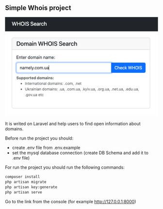 ## Simple Whois project

![Whois Example](whois-example-image.png)

It is writed on Laravel and help users to find open information about domains.

Before run the project you should:
 - create .env file from .env.example 
 - set the mysql database connection (create DB Schema and add it to .env file)

For run the project you should run the following commands:

```bash
composer install
php artisan migrate
php artisan key:generate
php artisan serve
```
Go to the link from the console (for example http://127.0.0.1:8000)
